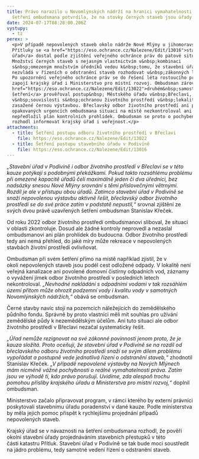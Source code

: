 ```yaml
---
title: Právo narazilo u Novomlýnských nádrží na hranici vymahatelnosti. Dvě
  šetření ombudsmana potvrdila, že na stovky černých staveb jsou úřady krátké
date: 2024-07-17T08:28:00.206Z
vystupy:
  - tz
perex: >
  <p>V případě nepovolených staveb okolo nádrže Nové Mlýny u jihomoravské obce
  Přítluky se <a href="https://eso.ochrance.cz/Nalezene/Edit/13016">stavební
  úřad</a> dostal podle zjištění veřejného ochránce práv do patové situace.
  Množství černých staveb s nejasným vlastnictvím v&nbsp;kombinaci
  s&nbsp;omezeným množstvím úředníků vedou k&nbsp;tomu, že stavební úřad
  nezvládá v řízeních o odstranění staveb rozhodovat v&nbsp;zákonných lhůtách.
  Po upozornění veřejného ochránce práv se do řešení léta rostoucího problému
  zapojí krajský úřad i Ministerstvo pro místní rozvoj. Ombudsman zároveň v <a
  href="https://eso.ochrance.cz/Nalezene/Edit/13022">druhém&nbsp;samostatném
  šetření</a> prověřoval postup&nbsp; Městského úřadu v&nbsp;Břeclavi, a to
  v&nbsp;souvislosti s&nbsp;ochranou životního prostředí v&nbsp;lokalitě
  zasažené černou výstavbou. Břeclavský odbor životního prostředí ani po
  opakovaných urgencích ombudsmana situaci na místě nezkontroloval ani
  nepředložil plán kontrolních prohlídek. Ombudsman se proto o pochybení úřadu
  rozhodl informovat krajský úřad i veřejnost.</p>
attachments:
  - title: Šetření postupu odboru životního prostředí v Břeclavi
    file: https://eso.ochrance.cz/Nalezene/Edit/13022
  - title: Šetření postupu stavebního úřadu v Podivíně
    file: https://eso.ochrance.cz/Nalezene/Edit/13016
---
```

<p><em>&bdquo;Stavební úřad v Podivíně i odbor životního prostředí v Břeclavi se v&nbsp;této kauze potýkají s&nbsp;podobnými překážkami. Pokud takto rozsáhlému problému při omezené kapacitě úřadů čelí maximálně jeden či dva úředníci, bez nadsázky snesou Nové Mlýny srovnání s těmi příslovečnými větrnými. Rozdíl je ale v&nbsp;přístupu obou úřadů. Zatímco stavební úřad v Podivíně se snaží nepovolenou výstavbu aktivně řešit, břeclavský odbor životního prostředí se do své práce zatím v&nbsp;podstatě nepustil,&ldquo;</em> srovnal zjištění ze svých dvou právě uzavřených šetření ombudsman Stanislav Křeček.</p>

<p>Od roku 2022 odbor životního prostředí ombudsmanovi sliboval, že situaci v&nbsp;oblasti zkontroluje. Dosud ale žádné kontroly neprovedl a nezaslal ombudsmanovi ani plán prohlídek do budoucna. Odbor životního prostředí tedy ani nemá přehled, do jaké míry může rekreace v nepovolených stavbách životní prostředí ovlivňovat.</p>

<p>Ombudsman při svém šetření přímo na místě například zjistil, že v okolí&nbsp;nepovolených staveb jsou podél cest odložené odpady. V&nbsp;lokalitě není veřejná kanalizace ani povolené domovní čistírny odpadních vod, záznamy o vyvážení jímek odbor životního prostředí v&nbsp;posledních letech nekontroloval. <em>&bdquo;Nevhodné nakládání s odpadními vodami v&nbsp;tak rozsáhlém území přitom může ohrozit podzemní vody i kvalitu vody v&nbsp;samotných Novomlýnských nádržích,&ldquo;</em> obává se ombudsman.</p>

<p>Černé stavby navíc stojí na pozemcích náležejících do zemědělského půdního fondu. Správně by proto vlastníci měli mít souhlas pro užívání zemědělské půdy k&nbsp;nezemědělským účelům. Ani tuto situaci ale odbor životního prostředí v&nbsp;Břeclavi nezačal systematicky řešit.</p>

<p><em>&bdquo;Úřad nemůže rezignovat na své zákonné povinnosti jenom proto, že je kauza složitá. Proto oceňuji, že stavební úřad v&nbsp;Podivíně se na rozdíl od břeclavského odboru životního prostředí snaží se svým dílem problému vypořádat a postupně vede jednotlivá řízení o odstranění staveb,&ldquo;</em> zhodnotil Stanislav Křeček. <em>&bdquo;V případě nepovolené výstavby na Nových Mlýnech mám nicméně vážné pochybnosti o reálné vymahatelnosti práva. Zatím jsou ve výhodě ti, kdo právo porušují. Uvidíme, zda alespoň trochu pomohou přísliby krajského úřadu a Ministerstva pro místní rozvoj,&ldquo;</em> doplnil ombudsman.</p>

<p>Ministerstvo začalo připravovat program, v&nbsp;rámci kterého by externí právníci poskytovali stavebnímu úřadu poradenství v&nbsp;dané kauze. Podle ministerstva by měla jejich pomoc přispět k rychlejšímu projednání případů nepovolených staveb.</p>

<p>Krajský úřad se v&nbsp;návaznosti na šetření ombudsmana rozhodl, že pověří okolní stavební úřady projednáváním stavebních přestupků v&nbsp;této části&nbsp;katastru Přítluk. Stavební úřad v Podivíně se tak bude moci soustředit na jádro problému, tedy samotné vedení řízení o odstranění staveb.</p>
